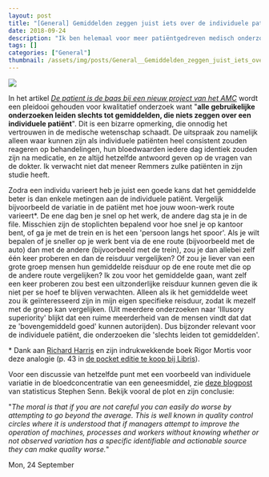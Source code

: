 ```yaml
---
layout: post
title: "[General] Gemiddelden zeggen juist iets over de individuele patiënt"
date: 2018-09-24
description: "Ik ben helemaal voor meer patiëntgedreven medisch onderzoek. Slimme within person repeated cross-over trials bijvoorbeeld, die nu ook aan populariteit winnen onder de noemer n=1-studies. Daarnaast kan ook kwalitatief onderzoek patiënten enorm helpen, denk ik. Kwalitatief onderzoek maakt het mogelijk de prioriteiten van patiënten mee te  wegen in het bepalen van de juiste uitkomstmaten en blocking factoren in kwantitatief onderzoek en het kan ook de relatie tussen patiënt en behandelaar verbeteren met meer kennis van de patiënt.Alleen wordt er veel onzin beweerd over kwantitatief medisch onderzoek, in de roep om meer patiëntgedreven en kwalitatief onderzoek.Toen ik deze quote voorbij zag komen in De Volkskrant had ik dit graag in dezelfde krant willen rechtzetten. De Volkskrant heeft er helaas voor gekozen mijn ingezonden stukje niet te publiceren. Daarom bij deze in een blogpost."
tags: []
categories: ["General"]
thumbnail: /assets/img/posts/General__Gemiddelden_zeggen_juist_iets_over_de_individuele_patiënt-thumbnail.jpeg
---
```

![](/assets/img/posts/General__Gemiddelden_zeggen_juist_iets_over_de_individuele_patiënt-0.jpeg)

In het artikel *[De patient is de baas bij een nieuw project van het AMC](https://www.volkskrant.nl/wetenschap/de-patient-is-de-baas-bij-een-nieuw-project-van-het-amc~ba23c08b/)* wordt een pleidooi gehouden voor kwalitatief onderzoek want "**alle gebruikelijke onderzoeken leiden slechts tot gemiddelden, die niets zeggen over een individuele patiënt**". Dit is een bizarre opmerking, die onnodig het vertrouwen in de medische wetenschap schaadt. De uitspraak zou namelijk alleen waar kunnen zijn als individuele patiënten heel consistent zouden reageren op behandelingen, hun bloedwaarden iedere dag identiek zouden zijn na medicatie, en ze altijd hetzelfde antwoord geven op de vragen van de dokter. Ik verwacht niet dat meneer Remmers zulke patiënten in zijn studie heeft.

Zodra een individu varieert heb je juist een goede kans dat het gemiddelde beter is dan enkele metingen aan de individuele patiënt. Vergelijk bijvoorbeeld de variatie in de patiënt met hoe jouw woon-werk route varieert\*. De ene dag ben je snel op het werk, de andere dag sta je in de file. Misschien zijn de stoplichten bepalend voor hoe snel je op kantoor bent, of ga je met de trein en is het een 'persoon langs het spoor'. Als je wilt bepalen of je sneller op je werk bent via de ene route (bijvoorbeeld met de auto) dan met de andere (bijvoorbeeld met de trein), zou je dan allebei zelf één keer proberen en dan de reisduur vergelijken? Of zou je liever van een grote groep mensen hun gemiddelde reisduur op de ene route met die op de andere route vergelijken? Ik zou voor het gemiddelde gaan, want zelf een keer proberen zou best een uitzonderlijke reisduur kunnen geven die ik niet per se hoef te blijven verwachten. Alleen als ik het gemiddelde weet zou ik geïnteresseerd zijn in mijn eigen specifieke reisduur, zodat ik mezelf met de groep kan vergelijken. (Uit meerdere onderzoeken naar 'Illusory superiority' blijkt dat een ruime meerderheid van de mensen vindt dat dat ze 'bovengemiddeld goed' kunnen autorijden). Dus bijzonder relevant voor de individuele patiënt, die onderzoeken die 'slechts leiden tot gemiddelden'.

\* Dank aan [Richard Harris](http://richardharriswrites.com/) en zijn indrukwekkende boek Rigor Mortis voor deze analogie (p. 43 in [de pocket editie te koop bij Libris](https://www.libris.nl/boek/?authortitle=harris-richard%2Frigor-mortis--9781541644144)).

Voor een discussie van hetzelfde punt met een voorbeeld van individuele variatie in de bloedconcentratie van een geneesmiddel, zie [deze blogpost](https://errorstatistics.com/2018/01/30/s-senn-evidence-based-or-person-centred-a-statistical-debate-guest-post/) van statisticus Stephen Senn. Bekijk vooral de plot en zijn conclusie:

"*The moral is that if you are not careful you can easily do worse by attempting to go beyond the average. This is well known in quality control circles where it is understood that if managers attempt to improve the operation of machines, processes and workers without knowing whether or not observed variation has a specific identifiable and actionable source they can make quality worse.*"

Mon, 24 September
